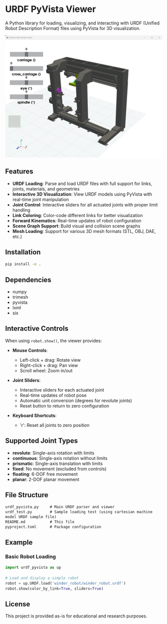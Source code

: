 # URDF PyVista Viewer

A Python library for loading, visualizing, and interacting with URDF (Unified Robot Description Format) files using PyVista for 3D visualization.

![alt text](winder_urdf_image.png)

## Features

- **URDF Loading**: Parse and load URDF files with full support for links, joints, materials, and geometries
- **Interactive 3D Visualization**: View URDF models using PyVista with real-time joint manipulation
- **Joint Control**: Interactive sliders for all actuated joints with proper limit handling
- **Link Coloring**: Color-code different links for better visualization
- **Forward Kinematics**: Real-time updates of robot configuration
- **Scene Graph Support**: Build visual and collision scene graphs
- **Mesh Loading**: Support for various 3D mesh formats (STL, OBJ, DAE, etc.)

## Installation

```bash
pip install -e .
```

## Dependencies

- numpy
- trimesh
- pyvista
- lxml
- six

## Interactive Controls

When using `robot.show()`, the viewer provides:

- **Mouse Controls**: 
  - Left-click + drag: Rotate view
  - Right-click + drag: Pan view  
  - Scroll wheel: Zoom in/out

- **Joint Sliders**: 
  - Interactive sliders for each actuated joint
  - Real-time updates of robot pose
  - Automatic unit conversion (degrees for revolute joints)
  - Reset button to return to zero configuration

- **Keyboard Shortcuts**:
  - 'r': Reset all joints to zero position

## Supported Joint Types

- **revolute**: Single-axis rotation with limits
- **continuous**: Single-axis rotation without limits  
- **prismatic**: Single-axis translation with limits
- **fixed**: No movement (excluded from controls)
- **floating**: 6-DOF free movement
- **planar**: 2-DOF planar movement

## File Structure

```
urdf_pyvista.py     # Main URDF parser and viewer
urdf_test.py        # Sample loading test (using cartesian machine model URDF sample file)
README.md           # This file
pyproject.toml      # Package configuration
```

## Example

### Basic Robot Loading
```python
import urdf_pyvista as up

# Load and display a simple robot
robot = up.URDF.load('winder_robot/winder_robot.urdf')
robot.show(color_by_link=True, sliders=True)
```

## License

This project is provided as-is for educational and research purposes.